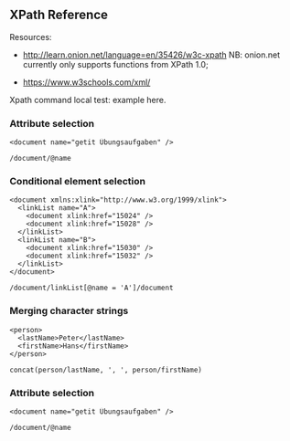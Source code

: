 XPath Reference
---------------

Resources:
 - http://learn.onion.net/language=en/35426/w3c-xpath
 NB: onion.net currently only supports functions from XPath 1.0;
 
 - https://www.w3schools.com/xml/

Xpath command local test: example here.

### Attribute selection
````
<document name="getit Übungsaufgaben" />

/document/@name
````

### Conditional element selection
````
<document xmlns:xlink="http://www.w3.org/1999/xlink">
  <linkList name="A">
    <document xlink:href="15024" />
    <document xlink:href="15028" />
  </linkList>
  <linkList name="B">
    <document xlink:href="15030" />
    <document xlink:href="15032" />
  </linkList>
</document>

/document/linkList[@name = 'A']/document
````

### Merging character strings
````
<person>
  <lastName>Peter</lastName>
  <firstName>Hans</firstName>
</person>

concat(person/lastName, ', ', person/firstName)
````

### Attribute selection
````
<document name="getit Übungsaufgaben" />

/document/@name
````
